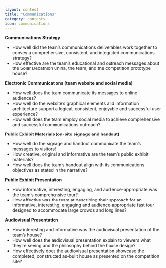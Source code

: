 ```yaml
---
layout: contest
title: "Communications"
category: contests
icon: communications
---
```


__Communications Strategy__

- How well did the team’s communications deliverables work together to convey a comprehensive, consistent, and integrated communications strategy?
- How effective are the team’s educational and outreach messages about the Solar Decathlon China, the team, and the competition prototype house?

__Electronic Communications (team website and social media)__

- How well does the team communicate its messages to online audiences?
- How well do the website’s graphical elements and information architecture support a logical, consistent, enjoyable and successful user experience?
- How well does the team employ social media to achieve comprehensive and successful communications outreach?

__Public Exhibit Materials (on-site signage and handout)__

- How well do the signage and handout communicate the team’s messages to visitors?
- How creative, original and informative are the team’s public exhibit materials?
- How well does the team’s handout align with its communications objectives as stated in the narrative?

__Public Exhibit Presentation__

- How informative, interesting, engaging, and audience-appropriate was the team’s comprehensive tour?
- How effective was the team at describing their approach for an informative, interesting, engaging and audience-appropriate fast tour designed to accommodate large crowds and long lines?

__Audiovisual Presentation__

- How interesting and informative was the audiovisual presentation of the team’s house?
- How well does the audiovisual presentation explain to viewers what they’re seeing and the philosophy behind the house design?
- How effectively does the audiovisual presentation showcase the completed, constructed as-built house as presented on the competition site?